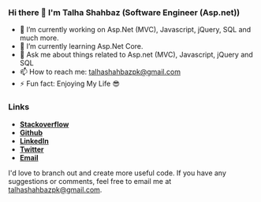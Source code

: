 ### Hi there 👋 I'm Talha Shahbaz (Software Engineer (Asp.net))

<ul dir="auto">
<li>🔭 I’m currently working on Asp.Net (MVC), Javascript, jQuery, SQL and much more.</li>
<li>🌱 I’m currently learning Asp.Net Core.</li>
<li><g-emoji class="g-emoji" alias="speech_balloon" fallback-src="https://github.githubassets.com/images/icons/emoji/unicode/1f4ac.png">💬</g-emoji>    Ask me about things related to Asp.net (MVC), Javascript, jQuery and SQL</li>
<li><g-emoji class="g-emoji" alias="mailbox" fallback-src="https://github.githubassets.com/images/icons/emoji/unicode/1f4eb.png">📫</g-emoji>    How to reach me: <a href="mailto:talhashahbazpk@gmail.com">talhashahbazpk@gmail.com</a></li>
<li><g-emoji class="g-emoji" alias="zap" fallback-src="https://github.githubassets.com/images/icons/emoji/unicode/26a1.png">⚡</g-emoji>     Fun fact: Enjoying My Life 😎</li>
</ul>


### Links
<ul dir="auto">
<li><a href="https://stackoverflow.com/users/11962337/talhashahbazpk" rel="nofollow"><strong>Stackoverflow</strong></a></li>
<li><a href="https://github.com/talhashahbazpk"><strong>Github</strong></a></li>
<li><a href="https://linkedin.com/in/talhashahbazpk"><strong>LinkedIn</strong></a></li>
<li><a href="https://twitter.com/TalhaShahbazPK"><strong>Twitter</strong></a></li>
<li><a href="mailto:talhashahbazpk@gmail.com"><strong>Email</strong></a></li>
</ul>

I'd love to branch out and create more useful code. If you have any suggestions or comments, feel free to email me at talhashahbazpk@gmail.com.
